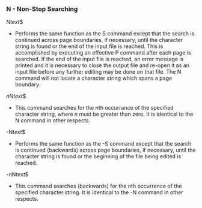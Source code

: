 ### N - Non-Stop Searching

N*text*$
- Performs the same function as the S command except that
the search is continued across page boundaries, if necessary,
until the character string is found or the end of the input file
is reached. This is accomplished by executing an effective P
command after each page is searched. If the end of the input
file is reached, an error message is printed and it is necessary
to close the output file and re-open it as an input file before
any further editing may be done on that file. The N command
will not locate a character string which spans a page boundary.

*n*N*text*$
- This command searches for the *n*th occurrance of the specified
character string, where *n* must be greater than zero. It is
identical to the N command in other respects.

-N*text*$
- Performs the same function as the -S command except that
the search is continued (backwards) across page boundaries, if
necessary, until the character string is found or the beginning
of the file being edited is reached.

-*n*N*text*$
- This command searches (backwards) for the *n*th occurrence
of the specified character string. It is identical to the -N
command in other respects.

